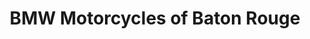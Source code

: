 ---
title: "BMW Motorcycles of Baton Rouge"
url: /baton-rouge/bmw-motorcycles-of-baton-rouge/
shop: motorcycle
---